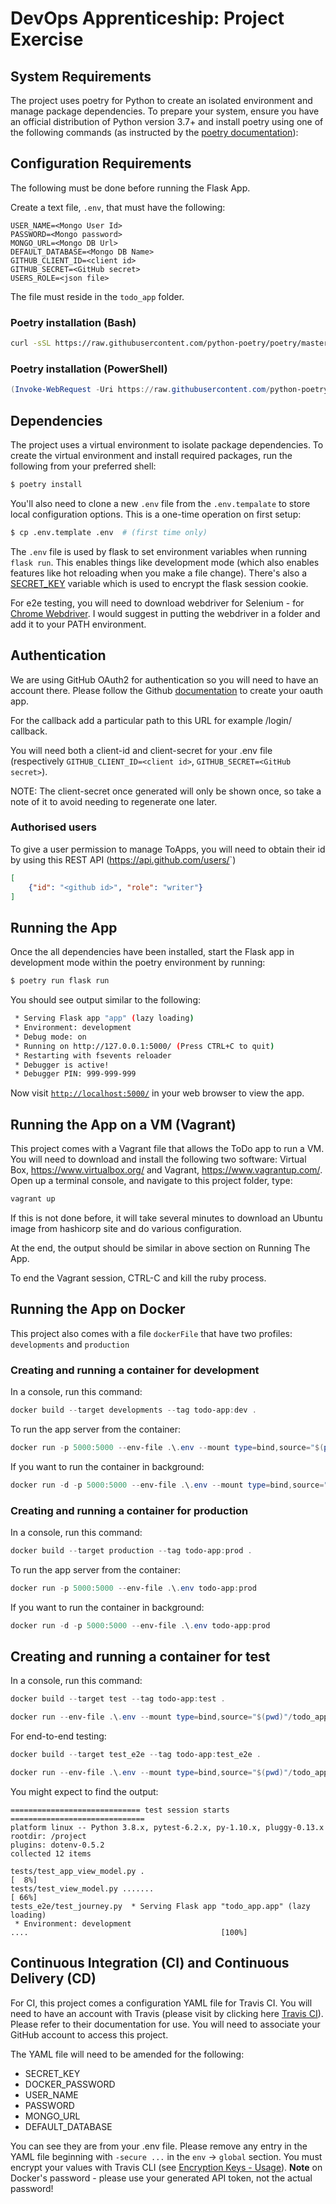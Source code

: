 # DevOps Apprenticeship: Project Exercise

## System Requirements

The project uses poetry for Python to create an isolated environment and manage package dependencies. To prepare your system, ensure you have an official distribution of Python version 3.7+ and install poetry using one of the following commands (as instructed by the [poetry documentation](https://python-poetry.org/docs/#system-requirements)):

## Configuration Requirements 

The following must be done before running the Flask App. 

Create a text file, `.env`, that must have the following:
```
USER_NAME=<Mongo User Id>
PASSWORD=<Mongo password>
MONGO_URL=<Mongo DB Url>
DEFAULT_DATABASE=<Mongo DB Name>
GITHUB_CLIENT_ID=<client id>
GITHUB_SECRET=<GitHub secret>
USERS_ROLE=<json file>
``` 
The file must reside in the ```todo_app``` folder.

### Poetry installation (Bash)

```bash
curl -sSL https://raw.githubusercontent.com/python-poetry/poetry/master/get-poetry.py | python
```

### Poetry installation (PowerShell)

```powershell
(Invoke-WebRequest -Uri https://raw.githubusercontent.com/python-poetry/poetry/master/get-poetry.py -UseBasicParsing).Content | python
```

## Dependencies

The project uses a virtual environment to isolate package dependencies. To create the virtual environment and install required packages, run the following from your preferred shell:

```bash
$ poetry install
```

You'll also need to clone a new `.env` file from the `.env.tempalate` to store local configuration options. This is a one-time operation on first setup:

```bash
$ cp .env.template .env  # (first time only)
```

The `.env` file is used by flask to set environment variables when running `flask run`. This enables things like development mode (which also enables features like hot reloading when you make a file change). There's also a [SECRET_KEY](https://flask.palletsprojects.com/en/1.1.x/config/#SECRET_KEY) variable which is used to encrypt the flask session cookie.

For e2e testing, you will need to download webdriver for Selenium - for [Chrome Webdriver](https://chromedriver.storage.googleapis.com/index.html).  I would suggest in putting the webdriver in a folder and add it to your PATH environment.

## Authentication
We are using GitHub OAuth2 for authentication so you will need to have an account there. Please follow the Github [documentation](https://docs.github.com/en/developers/apps/building-oauth-apps/creating-an-oauth-app) to create your oauth app.

For the callback add a particular path to this URL for example /login/ callback.

You will need both a client-id and client-secret for your .env file (respectively `GITHUB_CLIENT_ID=<client id>`, `GITHUB_SECRET=<GitHub secret>`).

NOTE: The client-secret once generated will only be shown once, so take a note of it to avoid needing to regenerate one later.

### Authorised users
To give a user permission to manage ToApps, you will need to obtain their id by using this REST API (https://api.github.com/users/<user name>`)
```json
[
    {"id": "<github id>", "role": "writer"}
]
```

## Running the App

Once the all dependencies have been installed, start the Flask app in development mode within the poetry environment by running:
```bash
$ poetry run flask run
```

You should see output similar to the following:
```bash
 * Serving Flask app "app" (lazy loading)
 * Environment: development
 * Debug mode: on
 * Running on http://127.0.0.1:5000/ (Press CTRL+C to quit)
 * Restarting with fsevents reloader
 * Debugger is active!
 * Debugger PIN: 999-999-999
```
Now visit [`http://localhost:5000/`](http://localhost:5000/) in your web browser to view the app.

## Running the App on a VM (Vagrant)

This project comes with a Vagrant file that allows the ToDo app to run a VM.  You will need to download and install the following two software: Virtual Box, https://www.virtualbox.org/ and Vagrant, https://www.vagrantup.com/.  Open up a terminal console, and navigate to this project folder, type:
```bash 
vagrant up
```
If this is not done before, it will take several minutes to download an Ubuntu image from hashicorp site and do various configuration.

At the end, the output should be similar in above section on Running The App.

To end the Vagrant session, CTRL-C and kill the ruby process.

## Running the App on Docker
This project also comes with a file `dockerFile` that have two profiles: `developments` and `production`

### Creating and running a container for development
In a console, run this command:

```powershell
docker build --target developments --tag todo-app:dev .
```
To run the app server from the container:
```powershell
docker run -p 5000:5000 --env-file .\.env --mount type=bind,source="$(pwd)"/todo_app,target=/project/todo_app todo-app:dev
```
If you want to run the container in background:
```powershell
docker run -d -p 5000:5000 --env-file .\.env --mount type=bind,source="$(pwd)"/todo_app,target=/project/todo_app todo-app:dev 
```

### Creating and running a container for production
In a console, run this command:

```powershell
docker build --target production --tag todo-app:prod .
```

To run the app server from the container:
```powershell
docker run -p 5000:5000 --env-file .\.env todo-app:prod
```
If you want to run the container in background:
```powershell
docker run -d -p 5000:5000 --env-file .\.env todo-app:prod 
```

## Creating and running a container for test
In a console, run this command:

```powershell
docker build --target test --tag todo-app:test .
```
```powershell
docker run --env-file .\.env --mount type=bind,source="$(pwd)"/todo_app,target=/project/todo_app todo-app:test
```

For end-to-end testing:
```powershell
docker build --target test_e2e --tag todo-app:test_e2e .
```

```powershell
docker run --env-file .\.env --mount type=bind,source="$(pwd)"/todo_app,target=/project/todo_app todo-app:test_e2e
```

You might expect to find the output:
```
============================= test session starts ==============================
platform linux -- Python 3.8.x, pytest-6.2.x, py-1.10.x, pluggy-0.13.x
rootdir: /project
plugins: dotenv-0.5.2
collected 12 items

tests/test_app_view_model.py .                                           [  8%]
tests/test_view_model.py .......                                         [ 66%]
tests_e2e/test_journey.py  * Serving Flask app "todo_app.app" (lazy loading)
 * Environment: development
....                                           [100%]
```

## Continuous Integration (CI) and Continuous Delivery (CD)
For CI, this project comes a configuration YAML file for Travis CI.  You will need to have an account with Travis (please visit by clicking here [Travis CI](https://travis-ci.com/signup)).  Please refer to their documentation for use.  You will need to associate your GitHub account to access this project.

The YAML file will need to be amended for the following:
* SECRET_KEY
* DOCKER_PASSWORD
* USER_NAME
* PASSWORD
* MONGO_URL
* DEFAULT_DATABASE
 
You can see they are from your .env file. Please remove any entry in the YAML file beginning with `-secure ...` in the `env` -> `global` section.  You must encrypt your values with Travis CLI (see [Encryption Keys - Usage](https://docs.travis-ci.com/user/encryption-keys#usage)).  **Note** on Docker's password - please use your generated API token, not the actual password!



